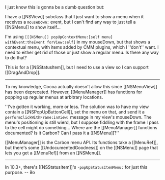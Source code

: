 

I just know this is gonna be a dumb question but:

I have a [[NSView]] subclass that I just want to show a menu when it receives a <code>mouseDown:</code> event, but I can't find any way to just tell a [[NSMenu]] to show itself...

I'm using <code>[[[NSMenu]] popUpContextMenu:[self menu] withEvent:theEvent forView:self]</code> in my mouseDown, but that shows a contextual menu, with items added by CMM plugins, which I ''don't'' want. I need to either get rid of those or just show a regular menu. Is there any way to do that?

This is for a [[NSStatusItem]], but I need to use a view so I can support [[DragAndDrop]].

----

To my knowledge, Cocoa actually doesn't allow this since [[NSMenuView]] has been deprecated. However, [[MenuManager]] has functions for popping up regular menus at arbitrary locations.

''I've gotten it working, more or less. The solution was to have my view contain a [[NSPopUpButtonCell]], set the menu on that, and send it a <code>performClickWithFrame:inView:</code> message in my view's mouseDown. The menu's positioning is still wierd, but I suppose fiddling with the frame I pass to the cell might do something... Where are the [[MenuManager]] functions documented? Is it Carbon? Can I pass it a [[NSMenu]]?''

[[MenuManager]] is the Carbon menu API. Its functions take a [[MenuRef]], but there's some [[UndocumentedGoodness]] on the [[NSMenu]] page that lets you get a [[MenuRef]] from an [[NSMenu]].

----

In 10.3+, there's [[NSStatusItem]]'s <code>-popUpStatusItemMenu:</code> for just this purpose.  -- Bo